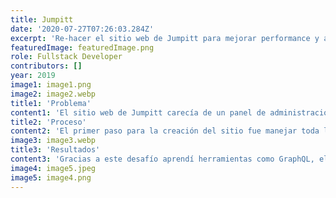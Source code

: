 ```yaml
---
title: Jumpitt
date: '2020-07-27T07:26:03.284Z'
excerpt: 'Re-hacer el sitio web de Jumpitt para mejorar performance y agregarle la funcionalidad de ser administrado por cualquier persona del equipo.'
featuredImage: featuredImage.png
role: Fullstack Developer
contributors: []
year: 2019
image1: image1.png
image2: image2.webp
title1: 'Problema'
content1: 'El sitio web de Jumpitt carecía de un panel de administración que le permitiera a una persona sin conocimiento en código generar modificaciones de manera rápida. Tomé este problema como un desafío personal para aprender a crear una aplicación desde cero con React y NodeJS.'
title2: 'Proceso'
content2: 'El primer paso para la creación del sitio fue manejar toda la interfaz mediante NextJS, que permitiese manejar las rutas, SSR o contenido estático fácilmente. Para lo que son los componentes y el manejo de estilo, decidí usar Styled Components y por último, con la finalidad de conocer GraphQL, utilicé GraphCMS — un headless CMS en la nube —, que me ofrecía la posibilidad de levantar rápidamente una API. Al pasar el tiempo, conocí KeystoneJS, y descubrí que completaba todos los requerimientos que GraphCMS me ofrecía, e incluso agregaba algunos features como manejar tu propia DB y también tu propio servicio de imágenes, es allí donde conocí MongoAtlas y Cloudinary.'
image3: image3.webp
title3: 'Resultados'
content3: 'Gracias a este desafío aprendí herramientas como GraphQL, el servicio de MongoAtlas para el manejo gratuito de bases de datos Mongo, a implementar Lazy Loading a través de la API Intersection Observer y la creación de custom hooks. Utilicé Heroku para deployar algunos casos de prueba, pero finalmente todo quedó funcionando en AWS, junto con la DB del propio servicio y la nube de Cloudinary para el manejo de imágenes. Este sitio web es el la actual carta de presentación de la agencia de desarrollo Jumpitt y significó una mejora sustancial en la actualización de sus contenidos.'
image4: image5.jpeg
image5: image4.png
---
```

